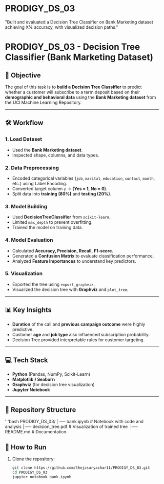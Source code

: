 # PRODIGY_DS_03
"Built and evaluated a Decision Tree Classifier on Bank Marketing dataset achieving X% accuracy, with visualized decision paths."


# PRODIGY_DS_03 - Decision Tree Classifier (Bank Marketing Dataset)

## 🎯 Objective
The goal of this task is to **build a Decision Tree Classifier** to predict whether a customer will subscribe to a term deposit based on their **demographic and behavioral data** using the **Bank Marketing dataset** from the UCI Machine Learning Repository.

---

## 🛠 Workflow

### 1. Load Dataset
- Used the **Bank Marketing dataset**.
- Inspected shape, columns, and data types.

### 2. Data Preprocessing
- Encoded categorical variables (`job`, `marital`, `education`, `contact`, `month`, etc.) using Label Encoding.
- Converted target column `y` → **(Yes = 1, No = 0)**.
- Split data into **training (80%)** and **testing (20%)**.

### 3. Model Building
- Used **DecisionTreeClassifier** from `scikit-learn`.
- Limited `max_depth` to prevent overfitting.
- Trained the model on training data.

### 4. Model Evaluation
- Calculated **Accuracy, Precision, Recall, F1-score**.
- Generated a **Confusion Matrix** to evaluate classification performance.
- Analyzed **Feature Importances** to understand key predictors.

### 5. Visualization
- Exported the tree using `export_graphviz`.
- Visualized the decision tree with **Graphviz** and `plot_tree`.

---

## 📊 Key Insights
- **Duration** of the call and **previous campaign outcome** were highly predictive.
- Customer **age** and **job type** also influenced subscription probability.
- Decision Tree provided interpretable rules for customer targeting.

---

## 💻 Tech Stack
- **Python** (Pandas, NumPy, Scikit-Learn)
- **Matplotlib / Seaborn**
- **Graphviz** (for decision tree visualization)
- **Jupyter Notebook**

---

## 📂 Repository Structure
'''bash
PRODIGY_DS_03/
│── bank.ipynb # Notebook with code and analysis
│── decision_tree.pdf # Visualization of trained tree
│── README.md # Documentation

## 🚀 How to Run
1. Clone the repository:
   ```bash
   git clone https://github.com/thejasuryachar11/PRODIGY_DS_03.git
   cd PRODIGY_DS_03
   jupyter notebook bank.ipynb


